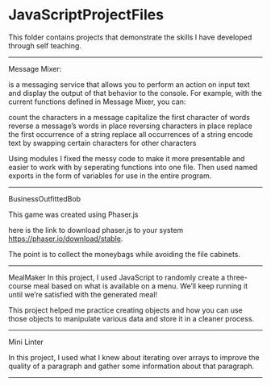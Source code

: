 # JavaScriptProjectFiles
 This folder contains projects that demonstrate the skills I have developed through self teaching.

----------------------------------------------------------------------------
Message Mixer:

is a messaging service that allows you to perform an action on input text and display the output of that behavior to the console. For example, with the current functions defined in Message Mixer, you can:

count the characters in a message
capitalize the first character of words
reverse a message’s words in place
reversing characters in place
replace the first occurrence of a string
replace all occurrences of a string
encode text by swapping certain characters for other characters


Using modules I fixed the messy code to make it more presentable and easier to work with by seperating functions into one file. Then used named exports in the form of variables for use in the entire program. 


----------------------------------------------------------------------------
BusinessOutfittedBob

This game was created using Phaser.js 

here is the link to download phaser.js to your system https://phaser.io/download/stable. 

The point is to collect the moneybags while avoiding the file cabinets. 

----------------------------------------------------------------------------

MealMaker 
In this project, I used JavaScript to randomly create a three-course meal based on what is available on a menu. We’ll keep running it until we’re satisfied with the generated meal!

This project helped me practice creating objects and how you can use those objects to manipulate various data and store it in a cleaner process. 

----------------------------------------------------------------------------

Mini Linter 

In this project, I used what I knew about iterating over arrays to improve the quality of a paragraph and gather some information about that paragraph.


----------------------------------------------------------------------------